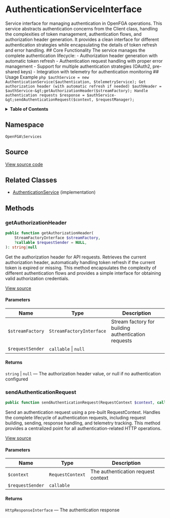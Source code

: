 # AuthenticationServiceInterface

Service interface for managing authentication in OpenFGA operations. This service abstracts authentication concerns from the Client class, handling the complexities of token management, authentication flows, and authorization header generation. It provides a clean interface for different authentication strategies while encapsulating the details of token refresh and error handling. ## Core Functionality The service manages the complete authentication lifecycle: - Authorization header generation with automatic token refresh - Authentication request handling with proper error management - Support for multiple authentication strategies (OAuth2, pre-shared keys) - Integration with telemetry for authentication monitoring ## Usage Example ```php $authService = new AuthenticationService($authentication, $telemetryService); Get authorization header (with automatic refresh if needed) $authHeader = $authService-&gt;getAuthorizationHeader($streamFactory); Handle authentication requests $response = $authService-&gt;sendAuthenticationRequest($context, $requestManager); ```

<details>
<summary><strong>Table of Contents</strong></summary>

- [Namespace](#namespace)
- [Source](#source)
- [Related Classes](#related-classes)
- [Methods](#methods)

- [`getAuthorizationHeader()`](#getauthorizationheader)
  - [`sendAuthenticationRequest()`](#sendauthenticationrequest)

</details>

## Namespace

`OpenFGA\Services`

## Source

[View source code](https://github.com/evansims/openfga-php/blob/main/src/Services/AuthenticationServiceInterface.php)

## Related Classes

- [AuthenticationService](Services/AuthenticationService.md) (implementation)

## Methods

### getAuthorizationHeader

```php
public function getAuthorizationHeader(
    StreamFactoryInterface $streamFactory,
    ?callable $requestSender = NULL,
): string|null

```

Get the authorization header for API requests. Retrieves the current authorization header, automatically handling token refresh if the current token is expired or missing. This method encapsulates the complexity of different authentication flows and provides a simple interface for obtaining valid authorization credentials.

[View source](https://github.com/evansims/openfga-php/blob/main/src/Services/AuthenticationServiceInterface.php#L65)

#### Parameters

| Name             | Type                     | Description                                         |
| ---------------- | ------------------------ | --------------------------------------------------- |
| `$streamFactory` | `StreamFactoryInterface` | Stream factory for building authentication requests |
| `$requestSender` | `callable` &#124; `null` |                                                     |

#### Returns

`string` &#124; `null` — The authorization header value, or null if no authentication configured

### sendAuthenticationRequest

```php
public function sendAuthenticationRequest(RequestContext $context, callable $requestSender): HttpResponseInterface

```

Send an authentication request using a pre-built RequestContext. Handles the complete lifecycle of authentication requests, including request building, sending, response handling, and telemetry tracking. This method provides a centralized point for all authentication-related HTTP operations.

[View source](https://github.com/evansims/openfga-php/blob/main/src/Services/AuthenticationServiceInterface.php#L87)

#### Parameters

| Name             | Type             | Description                        |
| ---------------- | ---------------- | ---------------------------------- |
| `$context`       | `RequestContext` | The authentication request context |
| `$requestSender` | `callable`       |                                    |

#### Returns

`HttpResponseInterface` — The authentication response
